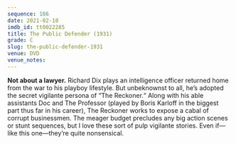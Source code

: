 ```yaml
---
sequence: 186
date: 2021-02-18
imdb_id: tt0022285
title: The Public Defender (1931)
grade: C
slug: the-public-defender-1931
venue: DVD
venue_notes:
---
```


**Not about a lawyer.** Richard Dix plays an intelligence officer returned home from the war to his playboy lifestyle. But unbeknownst to all, he’s adopted the secret vigilante persona of “The Reckoner.“ Along with his able assistants Doc and The Professor (played by Boris Karloff in the biggest part thus far in his career), The Reckoner works to expose a cabal of corrupt businessmen. The meager budget precludes any big action scenes or stunt sequences, but I love these sort of pulp vigilante stories. Even if—like this one—they’re quite nonsensical.
